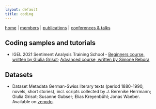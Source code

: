 ```yaml
---
layout: default
title: coding
---
```


[home](index.md) | [members](members.md) | [publications](publications.md) | [conferences & talks](conf_talks.md)

## Coding samples and tutorials

  - IGEL 2021 Sentiment Analysis Training School - [Beginners course, written by Giulia Grisot](https://github.com/mountain-sentiment/mountain-sentiment.github.io/tree/master/code_and_scripts/IGEL_2021_Sentiment_Analysis_TS_Beginners_Grisot_G); [Advanced course, written by Simone Rebora](https://github.com/SimoneRebora/IGEL2021_TrainingSchool)

## Datasets
  - Dataset Metadata German-Swiss literary texts (period 1880-1990, novels, short stories), incl. scripts collected by J. Berenike Herrmann; Giulia Grisot; Susanne Gubser; Elias Kreyenbühl; Jonas Waeber. Available on [zenodo](https://zenodo.org/record/4592279).

